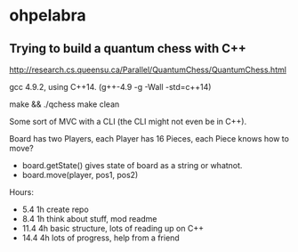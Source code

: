 # ohpelabra

## Trying to build a quantum chess with C++

http://research.cs.queensu.ca/Parallel/QuantumChess/QuantumChess.html

gcc 4.9.2, using C++14. (g++-4.9 -g -Wall -std=c++14)

make && ./qchess
make clean

Some sort of MVC with a CLI (the CLI might not even be in C++).

Board has two Players, each Player has 16 Pieces, each Piece knows how to move?

- board.getState() gives state of board as a string or whatnot.
- board.move(player, pos1, pos2)

Hours:
- 5.4 1h create repo
- 8.4 1h think about stuff, mod readme
- 11.4 4h basic structure, lots of reading up on C++
- 14.4 4h lots of progress, help from a friend
